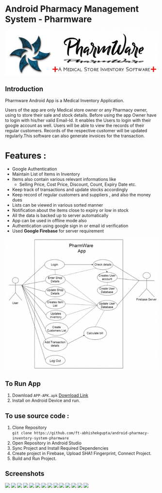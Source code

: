 # Android Pharmacy Management System - Pharmware
![](./logo.png)
## Introduction
Pharmware Android App is a Medical Inventory Application. 

Users of the app are only Medical store owner or any Pharmacy owner, using to store their sale and stock details. Before using the app Owner have to login with his/her valid Email-Id. It enables the Users to login with their google account as well. Users will be able to view the records of their regular customers. Records of the respective customer will be updated regularly.This software can also generate invoices for the transaction.


# Features :
* Google Authentication
*	Maintain List of Items in Inventory
*	Items also contain various relevant informations like 
    *	Selling Price, Cost Price, Discount, Count, Expiry Date etc.
*	Keep track of transactions and update stocks accordingly
*	Keep record of regular customers and suppliers , and also the money dues 
*	Lists can be viewed in various sorted manner
*	Notification about the items close to expiry or low in stock
*	All the data is backed up to server automatically
*	App can be used in offline mode also
*	Authentication using google sign in or email id verification
* Used **Google Firebase** for server requirement

![](./images/usecase.jpg)

## To Run App
1. Download ```APP-APK.apk``` [Download Link](https://raw.githubusercontent.com/ft-abhishekgupta/android-pharmacy-inventory-system-pharmware/master/APP-APK.apk "Direct Download")
1. Install on Android Device and run.

## To use source code : 
1. Clone Repository <br>
```git clone https://github.com/ft-abhishekgupta/android-pharmacy-inventory-system-pharmware```
1. Open Repository in Android Studio
1. Sync Project and Install Required Dependencies
1. Create project in Firebase, Upload SHA1 Fingerprint, Connect Project.
1. Build and Run Project.

## Screenshots
![](./images/Screenshot1.jpg)
![](./images/Screenshot2.jpg)
![](./images/Screenshot3.jpg)
![](./images/Screenshot4.jpg)
![](./images/Screenshot5.jpg)
![](./images/Screenshot6.jpg)
![](./images/Screenshot7.jpg)
![](./images/Screenshot8.jpg)
![](./images/Screenshot10.jpg)
![](./images/Screenshot11.jpg)
![](./images/Screenshot12.jpg)
![](./images/Screenshot13.jpg)
![](./images/Screenshot14.jpg)
![](./images/Screenshot9.jpg)